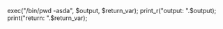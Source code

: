 exec("/bin/pwd -asda", $output, $return_var);
print_r("output: ".$output);
print("return: ".$return_var);
